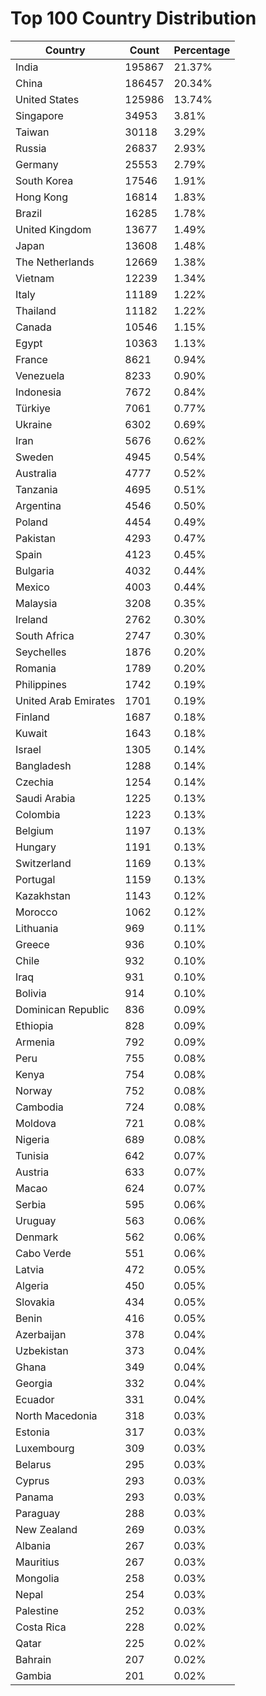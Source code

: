 # Top 100 Country Distribution
| Country | Count | Percentage |
|----|----|----|
| India | 195867 | 21.37% |
| China | 186457 | 20.34% |
| United States | 125986 | 13.74% |
| Singapore | 34953 | 3.81% |
| Taiwan | 30118 | 3.29% |
| Russia | 26837 | 2.93% |
| Germany | 25553 | 2.79% |
| South Korea | 17546 | 1.91% |
| Hong Kong | 16814 | 1.83% |
| Brazil | 16285 | 1.78% |
| United Kingdom | 13677 | 1.49% |
| Japan | 13608 | 1.48% |
| The Netherlands | 12669 | 1.38% |
| Vietnam | 12239 | 1.34% |
| Italy | 11189 | 1.22% |
| Thailand | 11182 | 1.22% |
| Canada | 10546 | 1.15% |
| Egypt | 10363 | 1.13% |
| France | 8621 | 0.94% |
| Venezuela | 8233 | 0.90% |
| Indonesia | 7672 | 0.84% |
| Türkiye | 7061 | 0.77% |
| Ukraine | 6302 | 0.69% |
| Iran | 5676 | 0.62% |
| Sweden | 4945 | 0.54% |
| Australia | 4777 | 0.52% |
| Tanzania | 4695 | 0.51% |
| Argentina | 4546 | 0.50% |
| Poland | 4454 | 0.49% |
| Pakistan | 4293 | 0.47% |
| Spain | 4123 | 0.45% |
| Bulgaria | 4032 | 0.44% |
| Mexico | 4003 | 0.44% |
| Malaysia | 3208 | 0.35% |
| Ireland | 2762 | 0.30% |
| South Africa | 2747 | 0.30% |
| Seychelles | 1876 | 0.20% |
| Romania | 1789 | 0.20% |
| Philippines | 1742 | 0.19% |
| United Arab Emirates | 1701 | 0.19% |
| Finland | 1687 | 0.18% |
| Kuwait | 1643 | 0.18% |
| Israel | 1305 | 0.14% |
| Bangladesh | 1288 | 0.14% |
| Czechia | 1254 | 0.14% |
| Saudi Arabia | 1225 | 0.13% |
| Colombia | 1223 | 0.13% |
| Belgium | 1197 | 0.13% |
| Hungary | 1191 | 0.13% |
| Switzerland | 1169 | 0.13% |
| Portugal | 1159 | 0.13% |
| Kazakhstan | 1143 | 0.12% |
| Morocco | 1062 | 0.12% |
| Lithuania | 969 | 0.11% |
| Greece | 936 | 0.10% |
| Chile | 932 | 0.10% |
| Iraq | 931 | 0.10% |
| Bolivia | 914 | 0.10% |
| Dominican Republic | 836 | 0.09% |
| Ethiopia | 828 | 0.09% |
| Armenia | 792 | 0.09% |
| Peru | 755 | 0.08% |
| Kenya | 754 | 0.08% |
| Norway | 752 | 0.08% |
| Cambodia | 724 | 0.08% |
| Moldova | 721 | 0.08% |
| Nigeria | 689 | 0.08% |
| Tunisia | 642 | 0.07% |
| Austria | 633 | 0.07% |
| Macao | 624 | 0.07% |
| Serbia | 595 | 0.06% |
| Uruguay | 563 | 0.06% |
| Denmark | 562 | 0.06% |
| Cabo Verde | 551 | 0.06% |
| Latvia | 472 | 0.05% |
| Algeria | 450 | 0.05% |
| Slovakia | 434 | 0.05% |
| Benin | 416 | 0.05% |
| Azerbaijan | 378 | 0.04% |
| Uzbekistan | 373 | 0.04% |
| Ghana | 349 | 0.04% |
| Georgia | 332 | 0.04% |
| Ecuador | 331 | 0.04% |
| North Macedonia | 318 | 0.03% |
| Estonia | 317 | 0.03% |
| Luxembourg | 309 | 0.03% |
| Belarus | 295 | 0.03% |
| Cyprus | 293 | 0.03% |
| Panama | 293 | 0.03% |
| Paraguay | 288 | 0.03% |
| New Zealand | 269 | 0.03% |
| Albania | 267 | 0.03% |
| Mauritius | 267 | 0.03% |
| Mongolia | 258 | 0.03% |
| Nepal | 254 | 0.03% |
| Palestine | 252 | 0.03% |
| Costa Rica | 228 | 0.02% |
| Qatar | 225 | 0.02% |
| Bahrain | 207 | 0.02% |
| Gambia | 201 | 0.02% |
